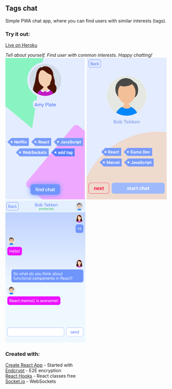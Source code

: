 ## Tags chat

Simple PWA chat app, where you can find users with similar interests (tags).

### Try it out:

[Live on Heroku](https://tags-chat.herokuapp.com/)

*Tell about yourself. Find user with common interests. Happy chatting!*  
<img width="250" src="https://raw.githubusercontent.com/platon517/tags/master/readme_images/screen1.png">
<img width="250" src="https://raw.githubusercontent.com/platon517/tags/master/readme_images/screen2.png">
<img width="250" src="https://raw.githubusercontent.com/platon517/tags/master/readme_images/screen3.png">  

### Created with:

[Create React App](https://github.com/facebook/create-react-app) - Started with  
[Endcrypt](https://www.npmjs.com/package/endcrypt) - E2E encryption  
[React Hooks](https://reactjs.org/docs/hooks-intro.html) - React classes free  
[Socket.io](https://socket.io/) - WebSockets  
